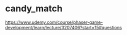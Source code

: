 # candy_match
https://www.udemy.com/course/phaser-game-development/learn/lecture/3207406?start=15#questions

